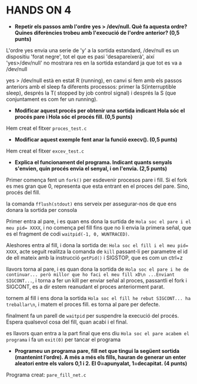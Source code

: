 # HANDS ON 4

- **Repetir els passos amb l'ordre yes > /dev/null. Què fa aquesta ordre? Quines diferències trobeu amb l'execució de l'ordre anterior? (0,5 punts)**

L'ordre yes envia una serie de 'y' a la sortida estandard, /dev/null es un dispositiu 'forat negre', tot el que es pasi 'desapareixerà', així 'yes>/dev/null' no mostrara res en la sortida estandard ja que tot es va a /dev/null

yes > /dev/null està en estat R (running), en canvi si fem amb els passos anteriors amb el sleep fa diferents processos: primer la S(interruptible sleep), després la T( stopped by job control signal) i després la S (que conjuntament es com fer un running).

- **Modificar aquest procés per obtenir una sortida indicant Hola sóc el procés pare i Hola sóc el procés fill. (0,5 punts)**

Hem creat el fitxer ``proces_test.c``

- **Modificar aquest exemple fent anar la funció execv(). (0,5 punts)**

Hem creat el fitxer ``excev_test.c``

- **Explica el funcionament del programa. Indicant quants senyals s'envien, quin procés envia el senyal, i on l'envia. (2,5 punts)**

Primer comença fent un ``fork()`` per esdevenir procesos pare i fill. Si el fork es mes gran que 0, representa que esta entrant en el proces del pare. Sino, procés del fill.

la comanda ``fflush(stdout)`` ens serveix per assegurar-nos de que ens donara la sortida per consola

Primer entra al pare, i es quan ens dona la surtida de ``Hola soc el pare i el meu pid= XXXX``, i no comença pel fill fins que no li envia la primera señal, que es el fragment de codi ``waitpid(-1, 0, WUNTRACED)``.

Aleshores entra al fill, i dona la sortida de: ``Hola soc el fill i el meu pid= XXXX``, acte seguit realitza la comanda de ``kill`` passant-li per parametre el id de ell mateix amb la instrucció ``getPid()`` i SIGSTOP, que es com un ctrl+z

llavors torna al pare, i es quan dona la sortida de ``Hola soc el pare i he de continuar... però millor que ho faci el meu fill xD\n ...Enviant SIGCONT...``, i torna a fer un kill per enviar señal al proces, passantli el fork i SIGCONT, es a dir estem reanudant el proces anteriorment parat.

tornem al fill i ens dona la sortida ``Hola soc el fill he rebut SIGCONT... ha treballar\n``, i matem el proces fill. es torna al pare per defecte.

finalment fa un parell de ``waitpid`` per suspendre la execució del procés. Espera qualsevol cosa del fill, quan acabi i el final.

es llavors quan entra a la part final que ens diu ``Hola soc el pare acabem el programa`` i fa un ``exit(0)`` per tancar el programa


- **Programeu un programa pare, fill net que tingui la següent sortida (mantenint l’ordre). A més a més els fills, hauran de generar un enter aleatori entre els valors 0,1 i 2. El 0=apunyalat, 1=decapitat.  (4 punts)**

Programa creat: ``pare_fill_net.c``
